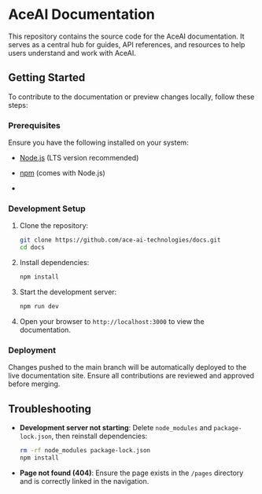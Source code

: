 # AceAI Documentation

This repository contains the source code for the AceAI documentation. It serves as a central hub for guides, API references, and resources to help users understand and work with AceAI.

## Getting Started

To contribute to the documentation or preview changes locally, follow these steps:

### Prerequisites

Ensure you have the following installed on your system:
- [Node.js](https://nodejs.org/) (LTS version recommended)
- [npm](https://www.npmjs.com/) (comes with Node.js)

-
### Development Setup

1. Clone the repository:
   ```bash
   git clone https://github.com/ace-ai-technologies/docs.git
   cd docs
   ```

2. Install dependencies:
   ```bash
   npm install
   ```

3. Start the development server:
   ```bash
   npm run dev
   ```

4. Open your browser to `http://localhost:3000` to view the documentation.

### Deployment

Changes pushed to the main branch will be automatically deployed to the live documentation site. Ensure all contributions are reviewed and approved before merging.


## Troubleshooting

- **Development server not starting**: Delete `node_modules` and `package-lock.json`, then reinstall dependencies:
  ```bash
  rm -rf node_modules package-lock.json
  npm install
  ```
- **Page not found (404)**: Ensure the page exists in the `/pages` directory and is correctly linked in the navigation.
